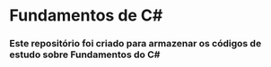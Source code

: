 # Fundamentos de C#

### Este repositório foi criado para armazenar os códigos de estudo sobre Fundamentos do C#

